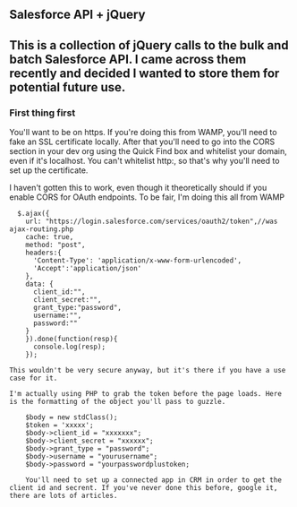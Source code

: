 ## Salesforce API + jQuery
## This is a collection of jQuery calls to the bulk and batch Salesforce API. I came across them recently and decided I wanted to store them for potential future use. 

### First thing first

You'll want to be on https. If you're doing this from WAMP, you'll need to fake an SSL certificate locally. After that you'll need to go into the CORS section in your dev org using the Quick Find box and whitelist your domain, even if it's localhost. You can't whitelist http:, so that's why you'll need to set up the certificate.

I haven't gotten this to work, even though it theoretically should if you enable CORS for OAuth endpoints. To be fair, I'm doing this all from WAMP
```
  $.ajax({
    url: "https://login.salesforce.com/services/oauth2/token",//was ajax-routing.php
    cache: true,
    method: "post",
    headers:{
      'Content-Type': 'application/x-www-form-urlencoded',
      'Accept':'application/json'
    },
    data: {
      client_id:"",
      client_secret:"",
      grant_type:"password",
      username:"",
      password:""
    }
    }).done(function(resp){  
      console.log(resp);
    });
```    
    This wouldn't be very secure anyway, but it's there if you have a use case for it. 

    I'm actually using PHP to grab the token before the page loads. Here is the formatting of the object you'll pass to guzzle.

```
    $body = new stdClass();
    $token = 'xxxxx';
    $body->client_id = "xxxxxxx";
    $body->client_secret = "xxxxxx";
    $body->grant_type = "password";
    $body->username = "yourusername";
    $body->password = "yourpasswordplustoken;

    You'll need to set up a connected app in CRM in order to get the client id and secrent. If you've never done this before, google it, there are lots of articles. 